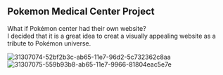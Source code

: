 ## Pokemon Medical Center Project
What if Pokémon center had their own website?<br> 
I decided that it is a great idea to creat a visually appealing website as a tribute to Pokémon universe.

![31307074-52bf2b3c-ab65-11e7-96d2-5c732362c8aa](https://user-images.githubusercontent.com/25347909/31519667-c554bfc8-afab-11e7-9295-ed3e05bbb3c2.jpg)
![31307075-559b93b8-ab65-11e7-9966-81804eac5e7e](https://user-images.githubusercontent.com/25347909/31519668-c57318e2-afab-11e7-86cf-f1228e2d4246.jpg)
